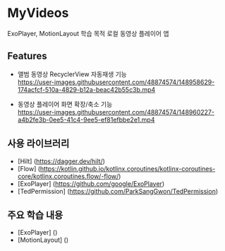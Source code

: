 # MyVideos
ExoPlayer, MotionLayout 학습 목적 로컬 동영상 플레이어 앱

## Features
- 앨범 동영상 RecyclerView 자동재생 기능  
  https://user-images.githubusercontent.com/48874574/148958629-174acfcf-510a-4829-b12a-beac42b55c3b.mp4  
  
- 동영상 플레이어 화면 확장/축소 기능  
  https://user-images.githubusercontent.com/48874574/148960227-a4b2fe3b-0ee5-41c4-9ee5-ef81efbbe2e1.mp4

## 사용 라이브러리
- [Hilt] (https://dagger.dev/hilt/)
- [Flow] (https://kotlin.github.io/kotlinx.coroutines/kotlinx-coroutines-core/kotlinx.coroutines.flow/-flow/)
- [ExoPlayer] (https://github.com/google/ExoPlayer)
- [TedPermission] (https://github.com/ParkSangGwon/TedPermission)

## 주요 학습 내용
- [ExoPlayer] ()
- [MotionLayout] ()